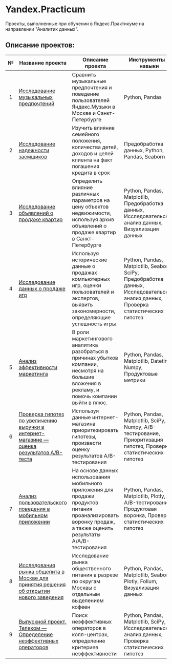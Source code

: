 # Yandex.Practicum
Проекты, выполненные при обучении в Яндекс.Практикуме на направлении "Аналитик данных".

## Описание проектов:

| № | Название проекта | Описание проекта | Инструменты и навыки | 
|:---:| ---------------------- | ------------------------- |---------------------------| 
| 1 | [Исследование музыкальных предпочтений](https://github.com/lonetori/Yandex.Practicum/blob/main/01%20%D0%9C%D1%83%D0%B7%D1%8B%D0%BA%D0%B0%D0%BB%D1%8C%D0%BD%D1%8B%D0%B5%20%D0%BF%D1%80%D0%B5%D0%B4%D0%BF%D0%BE%D1%87%D1%82%D0%B5%D0%BD%D0%B8%D1%8F/01_Project_1_music_of_cities.ipynb) | Сравнить музыкальные предпочтения и поведение пользователей Яндекс.Музыки в Москве и Санкт-Петербурге | Python, Pandas | 
| 2 | [Исследование надежности заемщиков](https://github.com/lonetori/Yandex.Practicum/blob/main/02%20%D0%9D%D0%B0%D0%B4%D0%B5%D0%B6%D0%BD%D0%BE%D1%81%D1%82%D1%8C%20%D0%B7%D0%B0%D0%B5%D0%BC%D1%89%D0%B8%D0%BA%D0%BE%D0%B2/02_Project_2_2_bank_category.ipynb) | Изучить влияние семейного положения, количества детей, доходов и целей клиента на факт погашения кредита в срок | Предобработка данных, Python, Pandas, Seaborn | 
| 3 | [Исследование объявлений о продаже квартир](https://github.com/lonetori/Yandex.Practicum/blob/main/03.%20%D0%96%D0%B8%D0%BB%D0%B0%D1%8F%20%D0%BD%D0%B5%D0%B4%D0%B2%D0%B8%D0%B6%D0%B8%D0%BC%D0%BE%D1%81%D1%82%D1%8C/real_estate.ipynb) | Определить влияние различных параметров на цену объектов недвижимости, используя архив объявлений о продаже квартир в Санкт-Петербурге | Python, Pandas, Matplotlib, Предобработка данных, Исследовательский анализ данных, Визуализация данных | 
| 4 | [Исследование данных о продаже игр](https://github.com/lonetori/Yandex.Practicum/blob/main/04.%20%D0%A4%D0%B0%D0%BA%D1%82%D0%BE%D1%80%D1%8B%20%D0%BF%D0%BE%D0%BF%D1%83%D0%BB%D1%8F%D1%80%D0%BD%D0%BE%D1%81%D1%82%D0%B8%20%D0%B8%D0%B3%D1%80/games_sales.ipynb) | Используя исторические данные о продажах компьютерных игр, оценки пользователей и экспертов, выявить закономерности, определяющие успешность игры | Python, Pandas, Matplotlib, Seaborn, SciPy, Предобработка данных, Исследовательский анализ данных, Проверка статистических гипотез |
| 5 | [Анализ эффективности маркетинга](https://github.com/lonetori/Yandex.Practicum/blob/main/05.%20%D0%AD%D1%84%D1%84%D0%B5%D0%BA%D1%82%D0%B8%D0%B2%D0%BD%D0%BE%D1%81%D1%82%D1%8C%20%D0%BC%D0%B0%D1%80%D0%BA%D0%B5%D1%82%D0%B8%D0%BD%D0%B3%D0%B0/marketing.ipynb) | В роли маркетингового аналитика разобраться в причинах убытков компании, несмотря на большие вложения в рекламу, и помочь компании выйти в плюс. | Python, Pandas, Matplotlib, Datetime, Numpy, Продуктовые метрики |
| 6 | [Проверка гипотез по увеличению выручки в интернет-магазине — оценка результатов A/B-теста](https://github.com/lonetori/Yandex.Practicum/blob/main/06.%20%D0%9E%D1%86%D0%B5%D0%BD%D0%BA%D0%B0%20%D1%80%D0%B5%D0%B7%D1%83%D0%BB%D1%8C%D1%82%D0%B0%D1%82%D0%BE%D0%B2%20AB-%D1%82%D0%B5%D1%81%D1%82%D0%B0/AB_results.ipynb) | Используя данные интернет-магазина приоритезировать гипотезы, произвести оценку результатов A/B-тестирования | Python, Pandas, Matplotlib, SciPy, Numpy, A/B-тестирование,  Приоритизация гипотез, Проверка статистических гипотез |
| 7 | [Анализ пользовательского поведения в мобильном приложении](https://github.com/lonetori/Yandex.Practicum/blob/main/07.%20%D0%9F%D1%80%D0%BE%D0%B4%D1%83%D0%BA%D1%82%D0%BE%D0%B2%D0%B0%D1%8F%20%D0%B2%D0%BE%D1%80%D0%BE%D0%BD%D0%BA%D0%B0%20%D0%B8%20AB-%D1%82%D0%B5%D1%81%D1%82/ab_and_funnel.ipynb) | На основе данных использования мобильного приложения для продажи продуктов питания проанализировать воронку продаж, а также оценить результаты A/A/B-тестирования | Python, Pandas, Matplotlib, Plotly, A/B-тестирование, Продуктовая воронка, Проверка статистических гипотез |
| 8 | [Исследования рынка общепита в Москве для принятия решения об открытии нового заведения](https://github.com/lonetori/Yandex.Practicum/blob/main/08.%20%D0%98%D1%81%D1%81%D0%BB%D0%B5%D0%B4%D0%BE%D0%B2%D0%B0%D0%BD%D0%B8%D0%B5%20%D0%BE%D0%B1%D1%89%D0%B5%D0%BF%D0%B8%D1%82%D0%B0%20%D0%B2%20%D0%9C%D0%BE%D1%81%D0%BA%D0%B2%D0%B5/moscow_restaurants.ipynb) | Исследование рынка общественного питания в разрезе по округам Москвы с отдельным выделением кофеен | Python, Pandas, Matplotlib, Seaborn, Plotly, Folium, Визуализация данных |
| 9 | [Выпускной проект. Телеком — Определение неэффективных операторов](https://github.com/lonetori/Yandex.Practicum/blob/main/09.%20%D0%92%D1%8B%D0%BF%D1%83%D1%81%D0%BA%D0%BD%D0%BE%D0%B9%20%D0%BF%D1%80%D0%BE%D0%B5%D0%BA%D1%82/13%20Project%20Fin%20-%20ex.ipynb) | Поиск неэффективных операторов в колл-центрах, определение критериев неэффективности | Python, Pandas, Matplotlib, SciPy, Исследовательский анализ данных, Проверка статистических гипотез |
